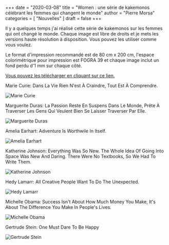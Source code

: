 +++
date        = "2020-03-08"
title       = "Women : une série de kakemonos célébrant les femmes qui changent le monde"
author      = "Pierre Morsa"
categories  = [ "Nouvelles" ]
draft       = false
+++

Il y a quelques temps j'ai réalisé cette série de kakemonos sur les femmes qui ont changé le monde. Chaque image est libre de droits et je mets les versions haute résolution à disposition. Vous pouvez les utiliser comme vous voulez.

Le format d'impression recommandé est de 80 cm x 200 cm, l'espace colorimétrique pour impression est FOGRA 39 et chaque image inclut un fond perdu d'1 mm sur chaque côté.

[Vous pouvez les télécharger en cliquant sur ce lien.](https://www.dropbox.com/s/8lyeeflfqlyjelm/women.zip?dl=1)

Marie Curie: Dans La Vie Rien N'est À Craindre, Tout Est À Comprendre.

![Marie Curie](/pictures/2020/03/marie_curie_thumb.jpg)

Marguerite Duras: La Passion Reste En Suspens Dans Le Monde, Prête À Traverser Les Gens Qui Veulent Bien Se Laisser Traverser Par Elle.

![Marguerite Duras](/pictures/2020/03/marguerite_duras_thumb.jpg)

Amelia Earhart: Adventure Is Worthwile In Itself.

![Amelia Earhart](/pictures/2020/03/amelia_earhart_thumb.jpg)

Katherine Johnson: Everything Was So New. The Whole Idea Of Going Into Space Was New And Daring. There Were No Textbooks, So We Had To Write Them.

![Katherine Johnson](/pictures/2020/03/katherine_johnson_thumb.jpg)

Hedy Lamarr: All Creative People Want To Do The Unexpected.

![Hedy Lamarr](/pictures/2020/03/hedy_lamarr_thumb.jpg)

Michelle Obama: Success Isn't About How Much Money You Make, It's About The Difference You Make In People's Lives.

![Michelle Obama](/pictures/2020/03/michelle_obama_thumb.jpg)

Gertrude Stein: One Must Dare To Be Happy

![Gertrude Stein](/pictures/2020/03/gertrude_stein_thumb.jpg)
